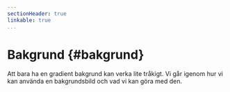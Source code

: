 ```yaml
---
sectionHeader: true
linkable: true
...
```

Bakgrund {#bakgrund}
=======================

Att bara ha en gradient bakgrund kan verka lite tråkigt. Vi går igenom hur vi kan använda en bakgrundsbild och vad vi kan göra med den.
